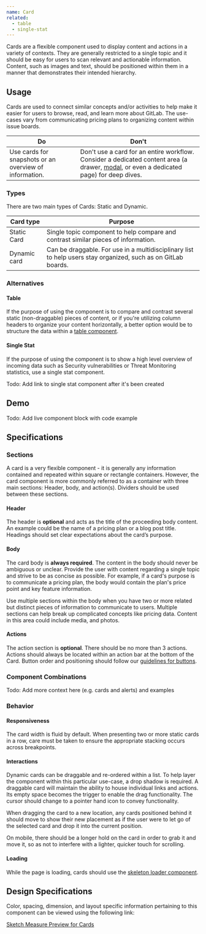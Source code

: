 ```yaml
---
name: Card
related:
  - table
  - single-stat
---
```


Cards are a flexible component used to display content and actions in a variety of contexts. They are generally restricted to a single topic and it should be easy for users to scan relevant and actionable information. Content, such as images and text, should be positioned within them in a manner that demonstrates their intended hierarchy.

## Usage

Cards are used to connect similar concepts and/or activities to help make it easier for users to browse, read, and learn more about GitLab. The use-cases vary from communicating pricing plans to organizing content within issue boards.

| Do | Don't |
| --- | --- |
| Use cards for snapshots or an overview of information. | Don't use a card for an entire workflow. Consider a dedicated content area (a drawer, [modal](/components/modals), or even a dedicated page) for deep dives. |

### Types

There are two main types of Cards: Static and Dynamic.

| Card type | Purpose |
| --- | --- |
| Static Card | Single topic component to help compare and contrast similar pieces of information. |
| Dynamic card | Can be draggable. For use in a multidisciplinary list to help users stay organized, such as on GitLab boards. |

### Alternatives

#### Table

If the purpose of using the component is to compare and contrast several static (non-draggable) pieces of content, or if you're utilizing column headers to organize your content horizontally, a better option would be to structure the data within a [table component](/components/table).

#### Single Stat

If the purpose of using the component is to show a high level overview of incoming data such as Security vulnerabilities or Threat Monitoring statistics, use a single stat component.

Todo: Add link to single stat component after it's been created

## Demo

Todo: Add live component block with code example

## Specifications

### Sections

A card is a very flexible component - it is generally any information contained and repeated within square or rectangle containers. However, the card component is more commonly referred to as a container with three main sections: Header, body, and action(s). Dividers should be used between these sections.

#### Header

The header is **optional** and acts as the title of the proceeding body content. An example could be the name of a pricing plan or a blog post title. Headings should set clear expectations about the card’s purpose.

#### Body

The card body is **always required**. The content in the body should never be ambiguous or unclear. Provide the user with content regarding a single topic and strive to be as concise as possible. For example, if a card's purpose is to communicate a pricing plan, the body would contain the plan's price point and key feature information. 

Use multiple sections within the body when you have two or more related but distinct pieces of information to communicate to users. Multiple sections can help break up complicated concepts like pricing data. Content in this area could include media, and photos.

#### Actions

The action section is **optional**. There should be no more than 3 actions. Actions should always be located within an action bar at the bottom of the Card. Button order and positioning should follow our [guidelines for buttons](/components/button).

### Component Combinations

Todo: Add more context here (e.g. cards and alerts) and examples

### Behavior

#### Responsiveness

The card width is fluid by default. When presenting two or more static cards in a row, care must be taken to ensure the appropriate stacking occurs across breakpoints.

#### Interactions

Dynamic cards can be draggable and re-ordered within a list. To help layer the component within this particular use-case, a drop shadow is required. A draggable card will maintain the ability to house individual links and actions. Its empty space becomes the trigger to enable the drag functionality. The cursor should change to a pointer hand icon to convey functionality. 

When dragging the card to a new location, any cards positioned behind it should move to show their new placement as if the user were to let go of the selected card and drop it into the current position.

On mobile, there should be a longer hold on the card in order to grab it and move it, so as not to interfere with a lighter, quicker touch for scrolling.

#### Loading

While the page is loading, cards should use the [skeleton loader component](/components/skeleton-loader).

## Design Specifications

Color, spacing, dimension, and layout specific information pertaining to this component can be viewed using the following link:

[Sketch Measure Preview for Cards](https://gitlab-org.gitlab.io/gitlab-design/hosted/design-gitlab-specs/card-spec-preview)

